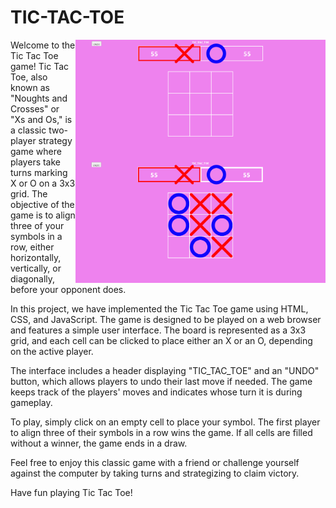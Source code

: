 # TIC-TAC-TOE
<img align="right" alt="Coding" width="400" src="image/tictactoe1.png">
<img align="right" alt="Coding" width="400" src="image/tictactoe2.png">
Welcome to the Tic Tac Toe game! Tic Tac Toe, also known as "Noughts and Crosses" or "Xs and Os," is a classic two-player strategy game where players take turns marking X or O on a 3x3 grid. The objective of the game is to align three of your symbols in a row, either horizontally, vertically, or diagonally, before your opponent does.

In this project, we have implemented the Tic Tac Toe game using HTML, CSS, and JavaScript. The game is designed to be played on a web browser and features a simple user interface. The board is represented as a 3x3 grid, and each cell can be clicked to place either an X or an O, depending on the active player.

The interface includes a header displaying "TIC_TAC_TOE" and an "UNDO" button, which allows players to undo their last move if needed. The game keeps track of the players' moves and indicates whose turn it is during gameplay.

To play, simply click on an empty cell to place your symbol. The first player to align three of their symbols in a row wins the game. If all cells are filled without a winner, the game ends in a draw.

Feel free to enjoy this classic game with a friend or challenge yourself against the computer by taking turns and strategizing to claim victory.

Have fun playing Tic Tac Toe!

